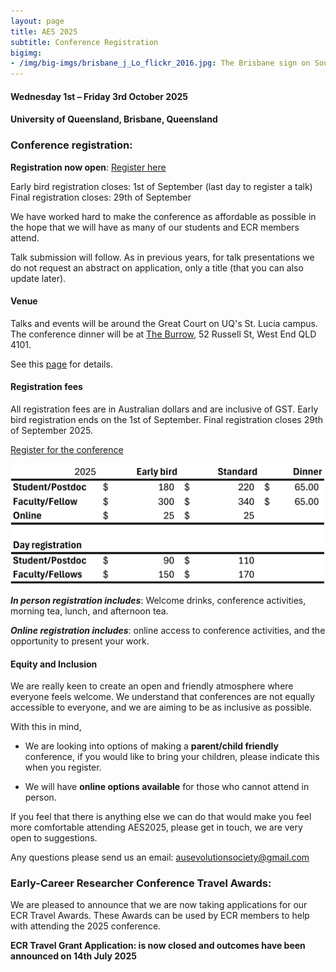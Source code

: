```yaml
---
layout: page
title: AES 2025
subtitle: Conference Registration
bigimg:
- /img/big-imgs/brisbane_j_Lo_flickr_2016.jpg: The Brisbane sign on South Bank (J Lo Photography, 2016 under CC BY-ND 2.0)
---
```


#### Wednesday 1st – Friday 3rd October 2025

#### University of Queensland, Brisbane, Queensland

<!-- **ECR Travel Grant Application: is now closed (https://docs.google.com/forms/d/e/1FAIpQLSc1LSWLEWcr07CQNUcUjWHq5glFQgpYwQcFzWSSM0hpNd4Guw/viewform)** -->

<!-- Eligibility:
* Must be a student or postdoc/early career researcher   -->
<!-- Funds will be allocated on a needs basis by the committee, to assist as many applicants as possible. Please indicate where you will be travelling from, and the approximate out-of-pocket expense anticipated. Applications close on June 24th 2024. Outcomes to have been announced  -->

### Conference registration:

**Registration now open**: [Register here](https://aes.corsizio.com/event/685405902ad44cb12ec195d4)

Early bird registration closes: 1st of September (last day to register a talk)
Final registration closes: 29th of September

We have worked hard to make the conference as affordable as possible in the hope that we will have as many of our students and ECR members attend.

Talk submission will follow. As in previous years, for talk presentations we do not request an abstract on application, only a title (that you can also update later).
<!-- We hope to run tag-team presentations again, as well as the usual standard and flash talk options.   -->

#### Venue

Talks and events will be around the Great Court on UQ's St. Lucia campus. The conference dinner will be at [The Burrow](https://www.theburrowwestend.com.au/), 52 Russell St, West End QLD 4101.

See this [page](/2025_venue/) for details.

#### Registration fees 

All registration fees are in Australian dollars and are inclusive of GST. Early bird registration ends on the 1st of September. Final registration closes 29th of September 2025.

[Register for the conference](https://aes.corsizio.com/event/685405902ad44cb12ec195d4)

![](/img/aes2025/2025_conference_fees.png)

**_In person registration includes_**: Welcome drinks, conference activities, morning tea, lunch, and afternoon tea.  

**_Online registration includes_**: online access to conference activities, and the opportunity to present your work.  

<!-- #### Accomodation 

See this [page](/accommodation/) for details. -->

#### Equity and Inclusion

We are really keen to create an open and friendly atmosphere where everyone feels welcome. We understand that conferences are not equally accessible to everyone, and we are aiming to be as inclusive as possible.

With this in mind,

- We are looking into options of making a **parent/child friendly** conference, if you would like to bring your children, please indicate this when you register.  

- We will have **online options available** for those who cannot attend in person.  

If you feel that there is anything else we can do that would make you feel more comfortable attending AES2025, please get in touch, we are very open to suggestions.

Any questions please send us an email: ausevolutionsociety@gmail.com  


### Early-Career Researcher Conference Travel Awards:

We are pleased to announce that we are now taking applications for our ECR Travel Awards. These Awards can be used by ECR members to help with attending the 2025 conference.

**ECR Travel Grant Application: is now closed and outcomes have been announced on 14th July 2025**